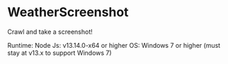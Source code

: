 # WeatherScreenshot

Crawl and take a screenshot!

Runtime:
Node Js: v13.14.0-x64 or higher
OS: Windows 7 or higher (must stay at v13.x to support Windows 7)

